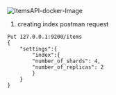 ![ItemsAPI-docker-Image](https://github.com/laithrafid/items-api/actions/workflows/main.yml/badge.svg?branch=main)


1. creating index postman request
```
Put 127.0.0.1:9200/items
{
    "settings":{
        "index":{
        "number_of_shards": 4,
        "number_of_replicas": 2
        }
    }
}
```
